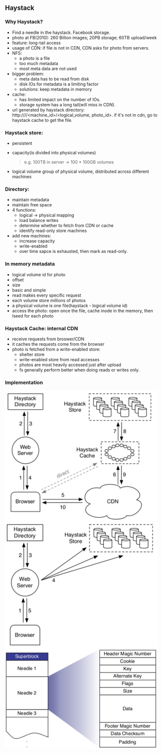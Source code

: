 ## **Haystack**

### Why Haystack?
- Find a needle in the haystack. Facebook storage.
- photo at FB(2010): 260 Billion images; 20PB storage; 60TB upload/week
- feature: long-tail access
- usage of CDN: if file is not in CDN, CDN asks for photo from servers.
- NFS:
    - a photo is a file
    - too much metadata
    - most meta data are not used
- bigger problem:
    - meta data has to be read from disk
    - disk IOs for metadata is a limiting factor
    - solutions: keep metadata in memory
- cache:
    - has limited impact on the number of IOs.
    - storage system has a long tail(will miss in CDN).
- url generated by haystack directory:
    http://<cdn>/<cache>/<machine_id>/<logical_volume, photo_id>.
    if it's not in cdn, go to haystack cache to get the file.

### Haystack store:
- persistent
- capacity(is divided into physical volumes)
    
    > e.g. 100TB in server -> 100 * 100GB volumes

- logical volume
    group of physical volume, distributed across different machines

### Directory:
- maintain metadata
- maintain free space
- 4 functions:
    - logical -> physical mapping
    - load balance writes
    - determine whether to fetch from CDN or cache
    - identify read-only store machines
- add new machines:
    - increase capacity
    - write-enabled
    - over time sapce is exhausted, then mark as read-only.

### In memory metadata
- logical volume id for photo
- offset
- size
- basic and simple
- read makes every specific request
- each volume store millions of photos
- a physical volume is one file(haystack - logical volume id)
- access the photo: open once the file, cache inode in the memory, then lseed for each photo

### Haystack Cache: internal CDN
- receive requests from broswer/CDN
- it caches the requests come from the browser
- photo is fetched from a write-enabled store:
    - shelter store
    - write-enabled store from read accesses
    - photos are most heavily accessed just after upload
    - fs generally perform better when doing reads or writes only.

### Implementation
![haystack-1](../assets/568/haystack-1.png)
![haystack-2](../assets/568/haystack-2.png)
![haystack-3](../assets/568/haystack-3.png)